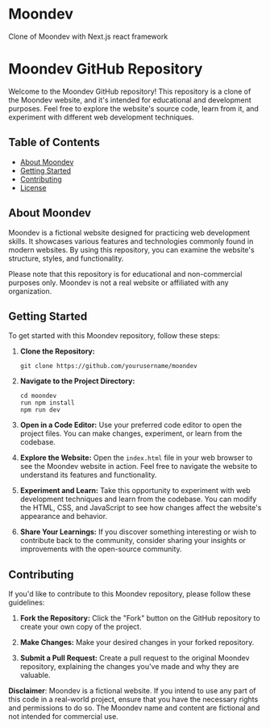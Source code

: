 # Moondev
Clone of  Moondev with Next.js  react framework
# Moondev GitHub Repository

Welcome to the Moondev GitHub repository! This repository is a clone of the Moondev website, and it's intended for educational and development purposes. Feel free to explore the website's source code, learn from it, and experiment with different web development techniques.

## Table of Contents

- [About Moondev](#about-moondev)
- [Getting Started](#getting-started)
- [Contributing](#contributing)
- [License](#license)

## About Moondev

Moondev is a fictional website designed for practicing web development skills. It showcases various features and technologies commonly found in modern websites. By using this repository, you can examine the website's structure, styles, and functionality. 

Please note that this repository is for educational and non-commercial purposes only. Moondev is not a real website or affiliated with any organization.

## Getting Started

To get started with this Moondev repository, follow these steps:

1. **Clone the Repository:** 
   ```
   git clone https://github.com/yourusername/moondev
   ```

2. **Navigate to the Project Directory:**
   ```
   cd moondev
   run npm install
   npm run dev
   ```

3. **Open in a Code Editor:**
   Use your preferred code editor to open the project files. You can make changes, experiment, or learn from the codebase.

4. **Explore the Website:**
   Open the `index.html` file in your web browser to see the Moondev website in action. Feel free to navigate the website to understand its features and functionality.

5. **Experiment and Learn:**
   Take this opportunity to experiment with web development techniques and learn from the codebase. You can modify the HTML, CSS, and JavaScript to see how changes affect the website's appearance and behavior.

6. **Share Your Learnings:**
   If you discover something interesting or wish to contribute back to the community, consider sharing your insights or improvements with the open-source community.

## Contributing

If you'd like to contribute to this Moondev repository, please follow these guidelines:

1. **Fork the Repository:**
   Click the "Fork" button on the GitHub repository to create your own copy of the project.

2. **Make Changes:**
   Make your desired changes in your forked repository.

3. **Submit a Pull Request:**
   Create a pull request to the original Moondev repository, explaining the changes you've made and why they are valuable.





**Disclaimer**: Moondev is a fictional website. If you intend to use any part of this code in a real-world project, ensure that you have the necessary rights and permissions to do so. The Moondev name and content are fictional and not intended for commercial use.
